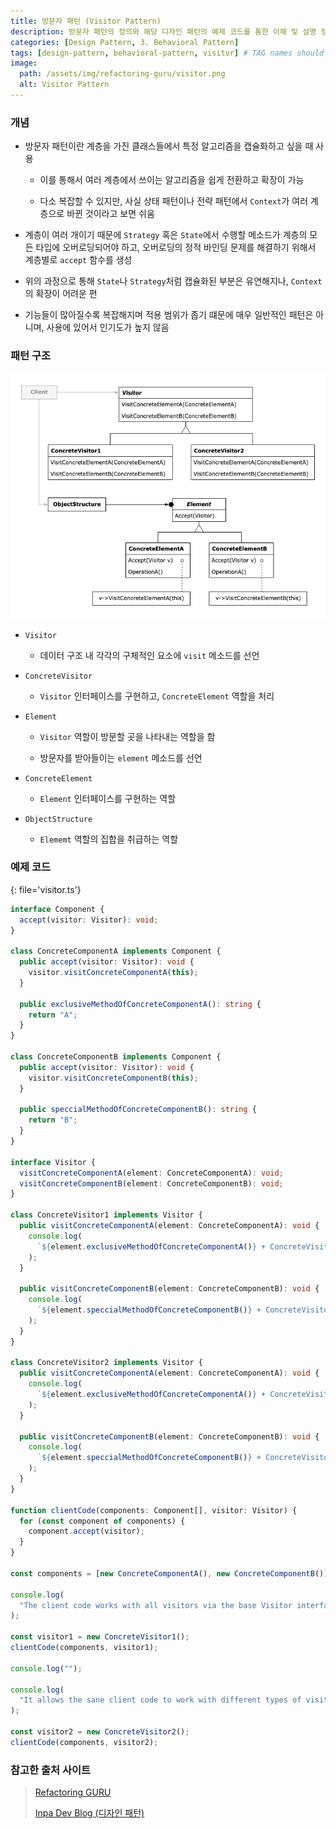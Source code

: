 ```yaml
---
title: 방문자 패턴 (Visitor Pattern)
description: 방문자 패턴의 정의와 해당 디자인 패턴의 예제 코드를 통한 이해 및 설명 정리
categories: [Design Pattern, 3. Behavioral Pattern]
tags: [design-pattern, behavioral-pattern, visitor] # TAG names should always be lowercase
image:
  path: /assets/img/refactoring-guru/visitor.png
  alt: Visitor Pattern
---
```


### 개념

- 방문자 패턴이란 계층을 가진 클래스들에서 특정 알고리즘을 캡슐화하고 싶을 때 사용

  - 이를 통해서 여러 계층에서 쓰이는 알고리즘을 쉽게 전환하고 확장이 가능

  - 다소 복잡할 수 있지만, 사실 상태 패턴이나 전략 패턴에서 `Context`가 여러 계층으로 바뀐 것이라고 보면 쉬움

- 계층이 여러 개이기 때문에 `Strategy` 혹은 `State`에서 수행할 메소드가 계층의 모든 타입에 오버로딩되어야 하고, 오버로딩의 정적 바인딩 문제를 해결하기 위해서 계층별로 `accept` 함수를 생성

- 위의 과정으로 통해 `State`나 `Strategy`처럼 캡슐화된 부분은 유연해지나, `Context`의 확장이 어려운 편

- 기능들이 많아질수록 복잡해지며 적용 범위가 좁기 떄문에 매우 일반적인 패턴은 아니며, 사용에 있어서 인기도가 높지 않음

### 패턴 구조

![visitor](/assets/img/structure/visitor.png)

- `Visitor`

  - 데이터 구조 내 각각의 구체적인 요소에 `visit` 메소드를 선언

- `ConcreteVisitor`

  - `Visitor` 인터페이스를 구현하고, `ConcreteElement` 역할을 처리

- `Element`

  - `Visitor` 역할이 방문할 곳을 나타내는 역할을 함

  - 방문자를 받아들이는 `element` 메소드를 선언

- `ConcreteElement`

  - `Element` 인터페이스를 구현하는 역할

- `ObjectStructure`

  - `Elememt` 역할의 집합을 취급하는 역할

### 예제 코드

{: file='visitor.ts'}

```ts
interface Component {
  accept(visitor: Visitor): void;
}

class ConcreteComponentA implements Component {
  public accept(visitor: Visitor): void {
    visitor.visitConcreteComponentA(this);
  }

  public exclusiveMethodOfConcreteComponentA(): string {
    return "A";
  }
}

class ConcreteComponentB implements Component {
  public accept(visitor: Visitor): void {
    visitor.visitConcreteComponentB(this);
  }

  public speccialMethodOfConcreteComponentB(): string {
    return "B";
  }
}

interface Visitor {
  visitConcreteComponentA(element: ConcreteComponentA): void;
  visitConcreteComponentB(element: ConcreteComponentB): void;
}

class ConcreteVisitor1 implements Visitor {
  public visitConcreteComponentA(element: ConcreteComponentA): void {
    console.log(
      `${element.exclusiveMethodOfConcreteComponentA()} + ConcreteVisitor1`
    );
  }

  public visitConcreteComponentB(element: ConcreteComponentB): void {
    console.log(
      `${element.speccialMethodOfConcreteComponentB()} + ConcreteVisitor1`
    );
  }
}

class ConcreteVisitor2 implements Visitor {
  public visitConcreteComponentA(element: ConcreteComponentA): void {
    console.log(
      `${element.exclusiveMethodOfConcreteComponentA()} + ConcreteVisitor2`
    );
  }

  public visitConcreteComponentB(element: ConcreteComponentB): void {
    console.log(
      `${element.speccialMethodOfConcreteComponentB()} + ConcreteVisitor2`
    );
  }
}

function clientCode(components: Component[], visitor: Visitor) {
  for (const component of components) {
    component.accept(visitor);
  }
}

const components = [new ConcreteComponentA(), new ConcreteComponentB()];

console.log(
  "The client code works with all visitors via the base Visitor interface:"
);

const visitor1 = new ConcreteVisitor1();
clientCode(components, visitor1);

console.log("");

console.log(
  "It allows the sane client code to work with different types of visitors:"
);

const visitor2 = new ConcreteVisitor2();
clientCode(components, visitor2);
```

### 참고한 출처 사이트

> [Refactoring GURU](https://refactoring.guru/ko/design-patterns)
>
> [Inpa Dev Blog (디자인 패턴)](https://inpa.tistory.com/category/%EB%94%94%EC%9E%90%EC%9D%B8%20%ED%8C%A8%ED%84%B4)
